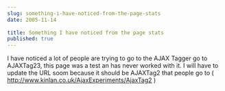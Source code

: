 ```yaml
---
slug: something-i-have-noticed-from-the-page-stats
date: 2005-11-14
 
title: Something I have noticed from the page stats
published: true
---
```

I have noticed a lot of people are trying to go to the AJAX Tagger go to AJAXTag23, this page was a test an has never worked with it.  I will have to update the URL soom because it should be AJAXTag2 that people go to ( <a href="http://www.kinlan.co.uk/AjaxExperiments/AjaxTag2">http://www.kinlan.co.uk/AjaxExperiments/AjaxTag2</a> )<p />

